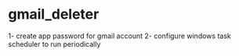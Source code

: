 # gmail_deleter

1- create app password for gmail account
2- configure windows task scheduler to run periodically
